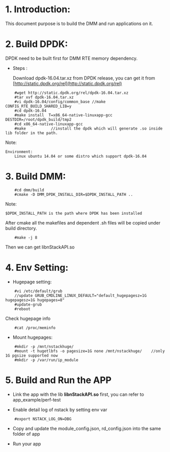 # 1. Introduction:
  This document purpose is to build the DMM and run applications on it.

# 2. Build DPDK:
  DPDK need to be built first for DMM RTE memory dependency.

- Steps :

  Download dpdk-16.04.tar.xz from DPDK release, you can get it from [http://static.dpdk.org/rel](http://static.dpdk.org/rel)
```
    #wget http://static.dpdk.org/rel/dpdk-16.04.tar.xz
    #tar xvf dpdk-16.04.tar.xz
    #vi dpdk-16.04/config/common_base //make CONFIG_RTE_BUILD_SHARED_LIB=y
    #cd dpdk-16.04
    #make install  T=x86_64-native-linuxapp-gcc DESTDIR=/root/dpdk_build/tmp2
    #cd x86_64-native-linuxapp-gcc
    #make           //install the dpdk which will generate .so inside lib folder in the path.
```

Note:

    Environment:
        Linux ubuntu 14.04 or some distro which support dpdk-16.04

# 3. Build DMM:

```
    #cd dmm/build
    #cmake -D DMM_DPDK_INSTALL_DIR=$DPDK_INSTALL_PATH ..
```

Note:

    $DPDK_INSTALL_PATH is the path where DPDK has been installed

  After cmake all the makefiles and dependent .sh files will be copied under build directory.

```
    #make -j 8
```
  Then we can get libnStackAPI.so

# 4. Env Setting:

- Hugepage setting:

```
    #vi /etc/default/grub
    //update GRUB_CMDLINE_LINUX_DEFAULT="default_hugepagesz=1G hugepagesz=1G hugepages=8"
    #update-grub
    #reboot
```

Check hugepage info


```
    #cat /proc/meminfo
```

- Mount hugepages:

```
    #mkdir -p /mnt/nstackhuge/
    #mount -t hugetlbfs -o pagesize=1G none /mnt/nstackhuge/    //only 1G pgsize supported now
    #mkdir -p /var/run/ip_module
```


# 5. Build and Run the APP

- Link the app with the lib **libnStackAPI.so** first, you can refer to app_example/perf-test

- Enable detail log of nstack by setting env var

```
    #export NSTACK_LOG_ON=DBG
```

- Copy and update the module_config.json, rd_config.json into the same folder of app

- Run your app
